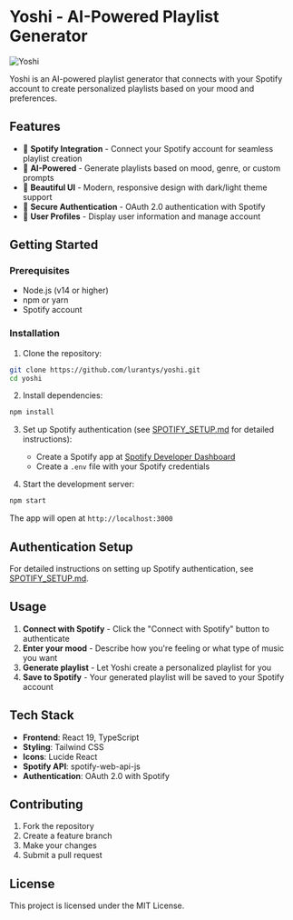 # Yoshi - AI-Powered Playlist Generator

![Yoshi](https://www.pngkey.com/png/detail/9-93904_super-mario-yoshi-png.png)

Yoshi is an AI-powered playlist generator that connects with your Spotify account to create personalized playlists based on your mood and preferences.

## Features

- 🎵 **Spotify Integration** - Connect your Spotify account for seamless playlist creation
- 🤖 **AI-Powered** - Generate playlists based on mood, genre, or custom prompts
- 🎨 **Beautiful UI** - Modern, responsive design with dark/light theme support
- 🔐 **Secure Authentication** - OAuth 2.0 authentication with Spotify
- 👤 **User Profiles** - Display user information and manage account

## Getting Started

### Prerequisites

- Node.js (v14 or higher)
- npm or yarn
- Spotify account

### Installation

1. Clone the repository:
```bash
git clone https://github.com/lurantys/yoshi.git
cd yoshi
```

2. Install dependencies:
```bash
npm install
```

3. Set up Spotify authentication (see [SPOTIFY_SETUP.md](./SPOTIFY_SETUP.md) for detailed instructions):
   - Create a Spotify app at [Spotify Developer Dashboard](https://developer.spotify.com/dashboard)
   - Create a `.env` file with your Spotify credentials

4. Start the development server:
```bash
npm start
```

The app will open at `http://localhost:3000`

## Authentication Setup

For detailed instructions on setting up Spotify authentication, see [SPOTIFY_SETUP.md](./SPOTIFY_SETUP.md).

## Usage

1. **Connect with Spotify** - Click the "Connect with Spotify" button to authenticate
2. **Enter your mood** - Describe how you're feeling or what type of music you want
3. **Generate playlist** - Let Yoshi create a personalized playlist for you
4. **Save to Spotify** - Your generated playlist will be saved to your Spotify account

## Tech Stack

- **Frontend**: React 19, TypeScript
- **Styling**: Tailwind CSS
- **Icons**: Lucide React
- **Spotify API**: spotify-web-api-js
- **Authentication**: OAuth 2.0 with Spotify

## Contributing

1. Fork the repository
2. Create a feature branch
3. Make your changes
4. Submit a pull request

## License

This project is licensed under the MIT License.
